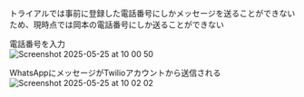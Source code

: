 トライアルでは事前に登録した電話番号にしかメッセージを送ることができないため、現時点では岡本の電話番号にしか送ることができない

電話番号を入力  
![Screenshot 2025-05-25 at 10 00 50](https://github.com/user-attachments/assets/a4fc2d35-ef83-4c12-8abb-cd1a8fbf535b)

WhatsAppにメッセージがTwilioアカウントから送信される  
![Screenshot 2025-05-25 at 10 02 02](https://github.com/user-attachments/assets/a175b5af-00fd-4ffc-9cd2-81f443bcee27)
